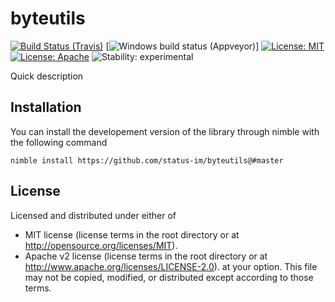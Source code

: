 # byteutils
[![Build Status (Travis)](https://img.shields.io/travis/status-im/byteutils/master.svg?label=Linux%20/%20macOS "Linux/macOS build status (Travis)")](https://travis-ci.org/status-im/byteutils)
[![Windows build status (Appveyor)](https://img.shields.io/appveyor/ci/status-im/byteutils/master.svg?label=Windows "Windows build status (Appveyor)")]
[![License: MIT](https://img.shields.io/badge/License-MIT-blue.svg)](https://opensource.org/licenses/MIT)[![License: Apache](https://img.shields.io/badge/License-Apache%202.0-blue.svg)](https://opensource.org/licenses/Apache-2.0)
![Stability: experimental](https://img.shields.io/badge/stability-experimental-orange.svg)

Quick description

## Installation

You can install the developement version of the library through nimble with the following command
```
nimble install https://github.com/status-im/byteutils@#master
```

## License

Licensed and distributed under either of
  * MIT license (license terms in the root directory or at http://opensource.org/licenses/MIT).
  * Apache v2 license (license terms in the root directory or at http://www.apache.org/licenses/LICENSE-2.0).
at your option. This file may not be copied, modified, or distributed except according to those terms.

